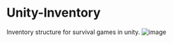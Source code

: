 # Unity-Inventory
Inventory structure for survival games in unity.
![image](https://github.com/girayumitkan/Unity-Inventory/assets/55592038/a7166189-190a-430e-9ea6-0239684a3c01)

